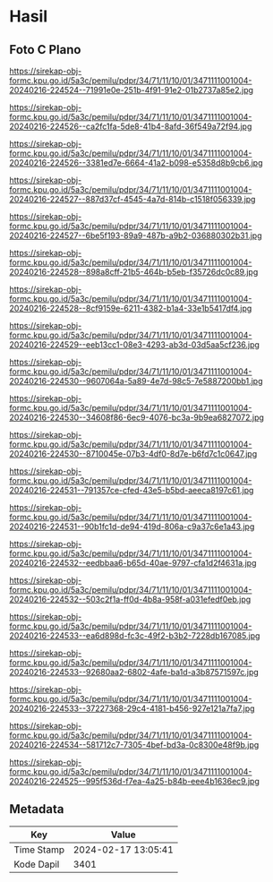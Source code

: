 # Hasil

## Foto C Plano

https://sirekap-obj-formc.kpu.go.id/5a3c/pemilu/pdpr/34/71/11/10/01/3471111001004-20240216-224524--71991e0e-251b-4f91-91e2-01b2737a85e2.jpg

https://sirekap-obj-formc.kpu.go.id/5a3c/pemilu/pdpr/34/71/11/10/01/3471111001004-20240216-224526--ca2fc1fa-5de8-41b4-8afd-36f549a72f94.jpg

https://sirekap-obj-formc.kpu.go.id/5a3c/pemilu/pdpr/34/71/11/10/01/3471111001004-20240216-224526--3381ed7e-6664-41a2-b098-e5358d8b9cb6.jpg

https://sirekap-obj-formc.kpu.go.id/5a3c/pemilu/pdpr/34/71/11/10/01/3471111001004-20240216-224527--887d37cf-4545-4a7d-814b-c1518f056339.jpg

https://sirekap-obj-formc.kpu.go.id/5a3c/pemilu/pdpr/34/71/11/10/01/3471111001004-20240216-224527--6be5f193-89a9-487b-a9b2-036880302b31.jpg

https://sirekap-obj-formc.kpu.go.id/5a3c/pemilu/pdpr/34/71/11/10/01/3471111001004-20240216-224528--898a8cff-21b5-464b-b5eb-f35726dc0c89.jpg

https://sirekap-obj-formc.kpu.go.id/5a3c/pemilu/pdpr/34/71/11/10/01/3471111001004-20240216-224528--8cf9159e-6211-4382-b1a4-33e1b5417df4.jpg

https://sirekap-obj-formc.kpu.go.id/5a3c/pemilu/pdpr/34/71/11/10/01/3471111001004-20240216-224529--eeb13cc1-08e3-4293-ab3d-03d5aa5cf236.jpg

https://sirekap-obj-formc.kpu.go.id/5a3c/pemilu/pdpr/34/71/11/10/01/3471111001004-20240216-224530--9607064a-5a89-4e7d-98c5-7e5887200bb1.jpg

https://sirekap-obj-formc.kpu.go.id/5a3c/pemilu/pdpr/34/71/11/10/01/3471111001004-20240216-224530--34608f86-6ec9-4076-bc3a-9b9ea6827072.jpg

https://sirekap-obj-formc.kpu.go.id/5a3c/pemilu/pdpr/34/71/11/10/01/3471111001004-20240216-224530--8710045e-07b3-4df0-8d7e-b6fd7c1c0647.jpg

https://sirekap-obj-formc.kpu.go.id/5a3c/pemilu/pdpr/34/71/11/10/01/3471111001004-20240216-224531--791357ce-cfed-43e5-b5bd-aeeca8197c61.jpg

https://sirekap-obj-formc.kpu.go.id/5a3c/pemilu/pdpr/34/71/11/10/01/3471111001004-20240216-224531--90b1fc1d-de94-419d-806a-c9a37c6e1a43.jpg

https://sirekap-obj-formc.kpu.go.id/5a3c/pemilu/pdpr/34/71/11/10/01/3471111001004-20240216-224532--eedbbaa6-b65d-40ae-9797-cfa1d2f4631a.jpg

https://sirekap-obj-formc.kpu.go.id/5a3c/pemilu/pdpr/34/71/11/10/01/3471111001004-20240216-224532--503c2f1a-ff0d-4b8a-958f-a031efedf0eb.jpg

https://sirekap-obj-formc.kpu.go.id/5a3c/pemilu/pdpr/34/71/11/10/01/3471111001004-20240216-224533--ea6d898d-fc3c-49f2-b3b2-7228db167085.jpg

https://sirekap-obj-formc.kpu.go.id/5a3c/pemilu/pdpr/34/71/11/10/01/3471111001004-20240216-224533--92680aa2-6802-4afe-ba1d-a3b87571597c.jpg

https://sirekap-obj-formc.kpu.go.id/5a3c/pemilu/pdpr/34/71/11/10/01/3471111001004-20240216-224533--37227368-29c4-4181-b456-927e121a7fa7.jpg

https://sirekap-obj-formc.kpu.go.id/5a3c/pemilu/pdpr/34/71/11/10/01/3471111001004-20240216-224534--581712c7-7305-4bef-bd3a-0c8300e48f9b.jpg

https://sirekap-obj-formc.kpu.go.id/5a3c/pemilu/pdpr/34/71/11/10/01/3471111001004-20240216-224525--995f536d-f7ea-4a25-b84b-eee4b1636ec9.jpg


## Metadata

| Key        | Value               |
| ---------- | ------------------- |
| Time Stamp | 2024-02-17 13:05:41 |
| Kode Dapil | 3401                |



